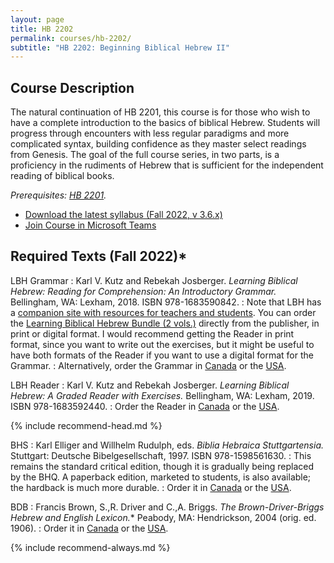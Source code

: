 ```yaml
---
layout: page
title: HB 2202
permalink: courses/hb-2202/
subtitle: "HB 2202: Beginning Biblical Hebrew II"
---
```


## Course Description

The natural continuation of HB 2201, this course is for those who wish
to have a complete introduction to the basics of biblical Hebrew.
Students will progress through encounters with less regular paradigms
and more complicated syntax, building confidence as they master select
readings from Genesis. The goal of the full course series, in two parts,
is a proficiency in the rudiments of Hebrew that is sufficient for the
independent reading of biblical books.

*Prerequisites: [HB 2201](../hb-2201/).*

* [Download the latest syllabus (Fall 2022, v 3.6.x)](https://github.com/danieldriver/Syllabi/raw/master/HB/HB%202202-Driver%202022.pdf)
* [Join Course in Microsoft Teams](https://teams.microsoft.com/l/team/19%3a1x4P9e9mj0Z2EW5w0V43duThPb-lijENvMnZ6l5m0tA1%40thread.tacv2/conversations?groupId=481fa184-64e3-40a1-81e3-9b39b18ac88b&tenantId=060b02ae-5775-4360-abba-e2e29cca6627)

## Required Texts (Fall 2022)*

LBH Grammar
: Karl V. Kutz and Rebekah Josberger. *Learning Biblical Hebrew: Reading for Comprehension: An Introductory Grammar.* Bellingham, WA: Lexham, 2018. ISBN 978-1683590842.
: Note that LBH has a [companion site with resources for teachers and students](http://www.learningbiblicalhebrew.com/). You can order the [Learning Biblical Hebrew Bundle (2 vols.)](https://lexhampress.com/product/177582/learning-biblical-hebrew-bundle) directly from the publisher, in print or digital format. I would recommend getting the Reader in print format, since you want to write out the exercises, but it might be useful to have both formats of the Reader if you want to use a digital format for the Grammar.
: Alternatively, order the Grammar in [Canada](https://amzn.to/3eK41UK) or the [USA](https://amzn.to/3byumDo).

LBH Reader
: Karl V. Kutz and Rebekah Josberger. *Learning Biblical Hebrew: A Graded Reader with Exercises.* Bellingham, WA: Lexham, 2019. ISBN 978-1683592440.
: Order the Reader in [Canada](https://amzn.to/3axosRq) or the [USA](https://amzn.to/3bwgSI9).


{% include recommend-head.md %}

BHS
: Karl Elliger and Willhelm Rudulph, eds. *Biblia Hebraica Stuttgartensia.* Stuttgart: Deutsche Bibelgesellschaft, 1997. ISBN 978-1598561630.
: This remains the standard critical edition, though it is gradually being replaced by the BHQ. A paperback edition, marketed to students, is also available; the hardback is much more durable.
: Order it in [Canada](https://amzn.to/2LwUtli) or the [USA](https://amzn.to/2K0sZ1L).

BDB
: Francis Brown, S.\,R. Driver and C.\,A. Briggs. *The Brown-Driver-Briggs Hebrew and English Lexicon.** Peabody, MA: Hendrickson, 2004 (orig. ed. 1906).
: Order it in [Canada](https://amzn.to/3L6EMfW) or the [USA](https://amzn.to/3BBIGdU).

{% include recommend-always.md %}
